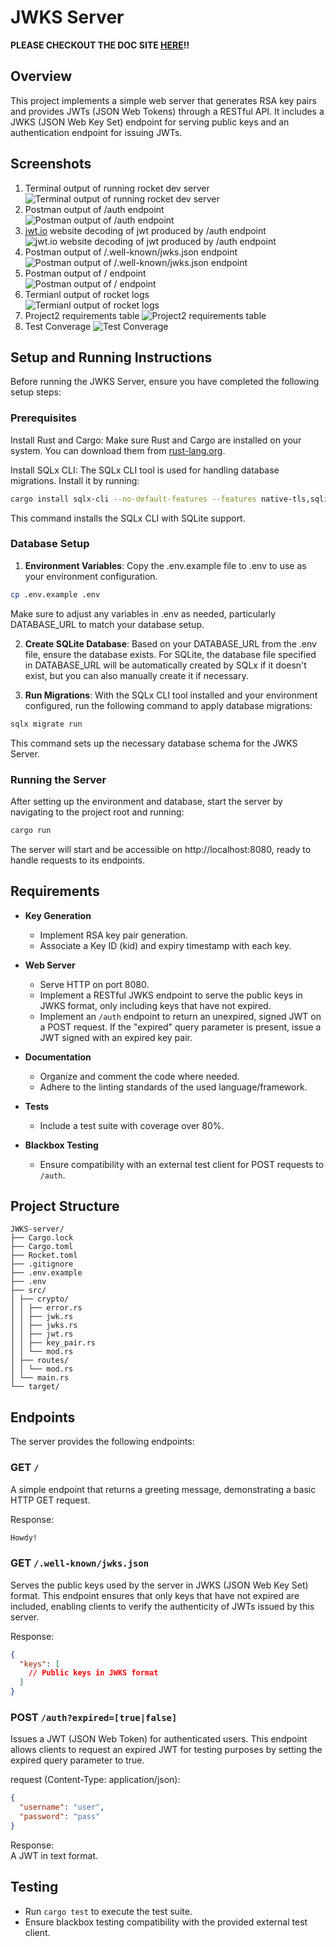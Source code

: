 # JWKS Server

**PLEASE CHECKOUT THE DOC SITE [HERE](https://tyleradammartinez.github.io/JWKS-server/jwks_server/index.html)!!**

## Overview

This project implements a simple web server that generates RSA key pairs and 
provides JWTs (JSON Web Tokens) through a RESTful API. It includes a JWKS 
(JSON Web Key Set) endpoint for serving public keys and an authentication 
endpoint for issuing JWTs. 

## Screenshots
1. Terminal output of running rocket dev server  
![Terminal output of running rocket dev server](https://github.com/TylerAdamMartinez/JWKS-server/assets/57375362/ba03f07d-8e70-41de-bae6-4f12665da238)
2. Postman output of /auth endpoint  
![Postman output of /auth endpoint](https://github.com/TylerAdamMartinez/JWKS-server/assets/57375362/a3858bec-b3db-4ad8-b3c4-49062ac2d25d)
3. [jwt.io](https://www.jwt.io) website decoding of jwt produced by /auth endpoint  
![jwt.io website decoding of jwt produced by /auth endpoint](https://github.com/TylerAdamMartinez/JWKS-server/assets/57375362/90408224-bd62-449d-930f-02e64cda7a19)
4. Postman output of /.well-known/jwks.json endpoint  
![Postman output of /.well-known/jwks.json endpoint](https://github.com/TylerAdamMartinez/JWKS-server/assets/57375362/7f20cc53-08a2-4763-bc4e-e37c2f2e8fd8)
5. Postman output of / endpoint  
![Postman output of / endpoint](https://github.com/TylerAdamMartinez/JWKS-server/assets/57375362/61cb0477-6cb1-4fe2-9467-efc78b9c93ab)
6. Termianl output of rocket logs  
![Termianl output of rocket logs](https://github.com/TylerAdamMartinez/JWKS-server/assets/57375362/23b4d2a1-5c4f-4c62-83ea-967142c5de62)
7. Project2 requirements table
![Project2 requirements table](https://github.com/TylerAdamMartinez/JWKS-server/assets/57375362/d1b85111-158b-4af5-9350-50f2b9c40cc1)
8. Test Converage
![Test Converage](https://github.com/TylerAdamMartinez/JWKS-server/assets/57375362/80bfb4a1-2019-4270-aecc-bfda5e964f0b)


## Setup and Running Instructions
Before running the JWKS Server, ensure you have completed the following setup steps:

### Prerequisites
Install Rust and Cargo: Make sure Rust and Cargo are installed on your system. You can download them from [rust-lang.org](https://www.rust-lang.org).  

Install SQLx CLI: The SQLx CLI tool is used for handling database migrations. Install it by running:  
```bash
cargo install sqlx-cli --no-default-features --features native-tls,sqlite
```
This command installs the SQLx CLI with SQLite support.  

### Database Setup
1. **Environment Variables**: Copy the .env.example file to .env to use as your environment configuration.
```bash
cp .env.example .env
```
Make sure to adjust any variables in .env as needed, particularly DATABASE_URL to match your database setup.  

2. **Create SQLite Database**: Based on your DATABASE_URL from the .env file, ensure the database exists. For SQLite, the database file specified in DATABASE_URL will be automatically created by SQLx if it doesn't exist, but you can also manually create it if necessary.

3. **Run Migrations**: With the SQLx CLI tool installed and your environment configured, run the following command to apply database migrations:
```bash
sqlx migrate run
```
This command sets up the necessary database schema for the JWKS Server.  
### Running the Server
After setting up the environment and database, start the server by navigating to the project root and running:  
```bash
cargo run
```
The server will start and be accessible on http://localhost:8080, ready to handle requests to its endpoints.  

## Requirements

- **Key Generation**
  - Implement RSA key pair generation.
  - Associate a Key ID (kid) and expiry timestamp with each key.

- **Web Server**
  - Serve HTTP on port 8080.
  - Implement a RESTful JWKS endpoint to serve the public keys in JWKS format, 
  only including keys that have not expired.
  - Implement an `/auth` endpoint to return an unexpired, signed JWT on a POST 
  request. If the "expired" query parameter is present, issue a JWT signed with an expired key pair.

- **Documentation**
  - Organize and comment the code where needed.
  - Adhere to the linting standards of the used language/framework.

- **Tests**
  - Include a test suite with coverage over 80%.

- **Blackbox Testing**
  - Ensure compatibility with an external test client for POST requests to `/auth`.

## Project Structure
```
JWKS-server/
├── Cargo.lock
├── Cargo.toml
├── Rocket.toml
├── .gitignore
├── .env.example
├── .env
├── src/
│ ├── crypto/
│ │ ├── error.rs
│ │ ├── jwk.rs
│ │ ├── jwks.rs
│ │ ├── jwt.rs
│ │ ├── key_pair.rs
│ │ └── mod.rs
│ ├── routes/
│ │ └── mod.rs
│ └── main.rs
└── target/
```

## Endpoints

The server provides the following endpoints:

### GET `/`

A simple endpoint that returns a greeting message, demonstrating a basic HTTP GET request.

Response:  
```bash
Howdy!
```

### GET `/.well-known/jwks.json`

Serves the public keys used by the server in JWKS (JSON Web Key Set) format. 
This endpoint ensures that only keys that have not expired are included, enabling 
clients to verify the authenticity of JWTs issued by this server.

Response:  
```json
{
  "keys": [
    // Public keys in JWKS format
  ]
}
```

### POST `/auth?expired=[true|false]`

Issues a JWT (JSON Web Token) for authenticated users. 
This endpoint allows clients to request an expired JWT for 
testing purposes by setting the expired query parameter to true.

request (Content-Type: application/json):  
```json
{
  "username": "user",
  "password": "pass"
}
```

Response:  
A JWT in text format.

## Testing

- Run `cargo test` to execute the test suite.
- Ensure blackbox testing compatibility with the provided external test client.

